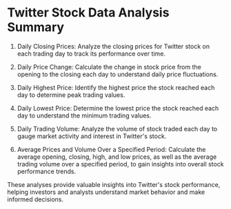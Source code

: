 # Twitter Stock Data Analysis Summary

1) Daily Closing Prices: Analyze the closing prices for Twitter stock on each trading day to track its performance over time.

2) Daily Price Change: Calculate the change in stock price from the opening to the closing each day to understand daily price fluctuations.

3) Daily Highest Price: Identify the highest price the stock reached each day to determine peak trading values.

4) Daily Lowest Price: Determine the lowest price the stock reached each day to understand the minimum trading values.

5) Daily Trading Volume: Analyze the volume of stock traded each day to gauge market activity and interest in Twitter's stock.

6) Average Prices and Volume Over a Specified Period: Calculate the average opening, closing, high, and low prices, as well as the average trading volume over a specified period, to gain insights into overall stock performance trends.

These analyses provide valuable insights into Twitter's stock performance, helping investors and analysts understand market behavior and make informed decisions.
